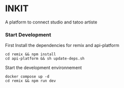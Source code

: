 # INKIT
A platform to connect studio and tatoo artiste

### Start Development

First Install the dependencies for remix and api-platform

```
cd remix && npm install
cd api-platform && sh update-deps.sh
```

Start the development environnement

```
docker compose up -d
cd remix && npm run dev
```